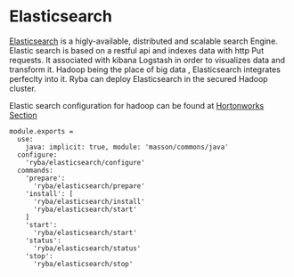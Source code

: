 
# Elasticsearch

[Elasticsearch](http://www.elastic.co) is a higly-available, distributed  and scalable search Engine.
Elastic search is based on a restful api and indexes data with http Put requests.
It associated with kibana Logstash in order to visualizes data and transform it.
Hadoop being the place of big data , Elasticsearch integrates perfeclty into it.
Ryba can deploy Elasticsearch in the  secured Hadoop cluster.


Elastic search configuration for hadoop can be found at [Hortonworks Section](hortonworks.com/blog/configure-elastic-search-hadoop-hdp-2-0)

    module.exports =
      use:
        java: implicit: true, module: 'masson/commons/java'
      configure:
        'ryba/elasticsearch/configure'
      commands:
        'prepare':
          'ryba/elasticsearch/prepare'
        'install': [
          'ryba/elasticsearch/install'
          'ryba/elasticsearch/start'
        ]
        'start':
          'ryba/elasticsearch/start'
        'status':
          'ryba/elasticsearch/status'
        'stop':
          'ryba/elasticsearch/stop'
